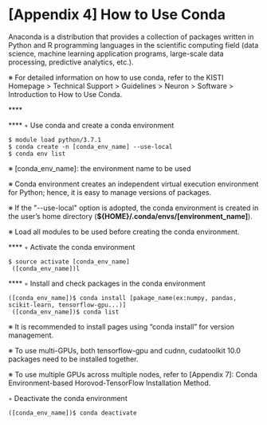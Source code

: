 # \[Appendix 4] How to Use Conda

Anaconda is a distribution that provides a collection of packages written in Python and R programming languages in the scientific computing field (data science, machine learning application programs, large-scale data processing, predictive analytics, etc.).

&#x20;

※ For detailed information on how to use conda, refer to the KISTI Homepage > Technical Support > Guidelines > Neuron > Software > Introduction to How to Use Conda.

&#x20;  ****  &#x20;

&#x20;**** ◦ Use conda and create a conda environment

```
$ module load python/3.7.1
$ conda create -n [conda_env_name] --use-local
$ conda env list
```

※ \[conda\_env\_name]: the environment name to be used

※ Conda environment creates an independent virtual execution environment for Python; hence, it is easy to manage versions of packages.

※ If the "--use-local" option is adopted, the conda environment is created in the user’s home directory (**${HOME}/.conda/envs/\[environment\_name]**).

※ Load all modules to be used before creating the conda environment.

&#x20;

&#x20;**** ◦ Activate the conda environment

```
$ source activate [conda_env_name]
 ([conda_env_name])l
```

&#x20;

&#x20;**** ◦ Install and check packages in the conda environment

```
([conda_env_name])$ conda install [pakage_name(ex:numpy, pandas, scikit-learn, tensorflow-gpu...)]
 ([conda_env_name])$ conda list
```

※ It is recommended to install pages using “conda install” for version management.

※ To use multi-GPUs, both tensorflow-gpu and cudnn, cudatoolkit 10.0 packages need to be installed together.

※ To use multiple GPUs across multiple nodes, refer to \[Appendix 7]: Conda Environment-based Horovod-TensorFlow Installation Method.

&#x20;

◦ Deactivate the conda environment

```
([conda_env_name])$ conda deactivate
```

&#x20;
